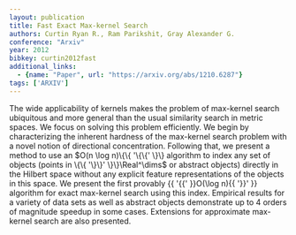 ```yaml
---
layout: publication
title: Fast Exact Max-kernel Search
authors: Curtin Ryan R., Ram Parikshit, Gray Alexander G.
conference: "Arxiv"
year: 2012
bibkey: curtin2012fast
additional_links:
  - {name: "Paper", url: "https://arxiv.org/abs/1210.6287"}
tags: ['ARXIV']
---
```

The wide applicability of kernels makes the problem of max-kernel search ubiquitous and more general than the usual similarity search in metric spaces. We focus on solving this problem efficiently. We begin by characterizing the inherent hardness of the max-kernel search problem with a novel notion of directional concentration. Following that, we present a method to use an $O(n \log n)\{\{ '\{\{' \}\} algorithm to index any set of objects (points in \{\{ '\}\}' \}\}\Real^\dims$ or abstract objects) directly in the Hilbert space without any explicit feature representations of the objects in this space. We present the first provably \{\{ '\{\{' \}\}O(\log n)\{\{ '\}\}' \}\} algorithm for exact max-kernel search using this index. Empirical results for a variety of data sets as well as abstract objects demonstrate up to 4 orders of magnitude speedup in some cases. Extensions for approximate max-kernel search are also presented.
